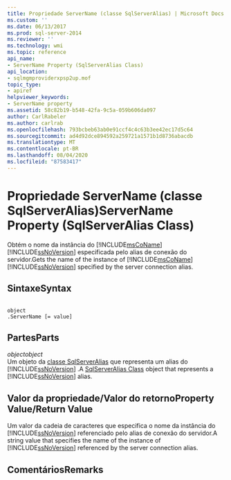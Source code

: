 ```yaml
---
title: Propriedade ServerName (classe SqlServerAlias) | Microsoft Docs
ms.custom: ''
ms.date: 06/13/2017
ms.prod: sql-server-2014
ms.reviewer: ''
ms.technology: wmi
ms.topic: reference
api_name:
- ServerName Property (SqlServerAlias Class)
api_location:
- sqlmgmproviderxpsp2up.mof
topic_type:
- apiref
helpviewer_keywords:
- ServerName property
ms.assetid: 58c82b19-b548-42fa-9c5a-059b606da097
author: CarlRabeler
ms.author: carlrab
ms.openlocfilehash: 793bcbeb63ab0e91ccf4c4c63b3ee42ec17d5c64
ms.sourcegitcommit: ad4d92dce894592a259721a1571b1d8736abacdb
ms.translationtype: MT
ms.contentlocale: pt-BR
ms.lasthandoff: 08/04/2020
ms.locfileid: "87583417"
---
```

# <a name="servername-property-sqlserveralias-class"></a><span data-ttu-id="29cd9-102">Propriedade ServerName (classe SqlServerAlias)</span><span class="sxs-lookup"><span data-stu-id="29cd9-102">ServerName Property (SqlServerAlias Class)</span></span>
  <span data-ttu-id="29cd9-103">Obtém o nome da instância do [!INCLUDE[msCoName](../../../includes/msconame-md.md)] [!INCLUDE[ssNoVersion](../../../includes/ssnoversion-md.md)] especificada pelo alias de conexão do servidor.</span><span class="sxs-lookup"><span data-stu-id="29cd9-103">Gets the name of the instance of [!INCLUDE[msCoName](../../../includes/msconame-md.md)] [!INCLUDE[ssNoVersion](../../../includes/ssnoversion-md.md)] specified by the server connection alias.</span></span>  
  
## <a name="syntax"></a><span data-ttu-id="29cd9-104">Sintaxe</span><span class="sxs-lookup"><span data-stu-id="29cd9-104">Syntax</span></span>  
  
```  
  
object  
.ServerName [= value]  
```  
  
## <a name="parts"></a><span data-ttu-id="29cd9-105">Partes</span><span class="sxs-lookup"><span data-stu-id="29cd9-105">Parts</span></span>  
 <span data-ttu-id="29cd9-106">*object*</span><span class="sxs-lookup"><span data-stu-id="29cd9-106">*object*</span></span>  
 <span data-ttu-id="29cd9-107">Um objeto da [classe SqlServerAlias](sqlserveralias-class.md) que representa um alias do [!INCLUDE[ssNoVersion](../../../includes/ssnoversion-md.md)] .</span><span class="sxs-lookup"><span data-stu-id="29cd9-107">A [SqlServerAlias Class](sqlserveralias-class.md) object that represents a [!INCLUDE[ssNoVersion](../../../includes/ssnoversion-md.md)] alias.</span></span>  
  
## <a name="property-valuereturn-value"></a><span data-ttu-id="29cd9-108">Valor da propriedade/Valor do retorno</span><span class="sxs-lookup"><span data-stu-id="29cd9-108">Property Value/Return Value</span></span>  
 <span data-ttu-id="29cd9-109">Um valor da cadeia de caracteres que especifica o nome da instância do [!INCLUDE[ssNoVersion](../../../includes/ssnoversion-md.md)] referenciado pelo alias de conexão do servidor.</span><span class="sxs-lookup"><span data-stu-id="29cd9-109">A string value that specifies the name of the instance of [!INCLUDE[ssNoVersion](../../../includes/ssnoversion-md.md)] referenced by the server connection alias.</span></span>  
  
## <a name="remarks"></a><span data-ttu-id="29cd9-110">Comentários</span><span class="sxs-lookup"><span data-stu-id="29cd9-110">Remarks</span></span>  
  
